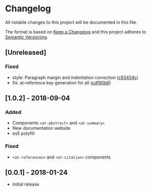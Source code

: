 # Changelog
All notable changes to this project will be documented in this file.

The format is based on [Keep a Changelog](http://keepachangelog.com/en/1.0.0/)
and this project adheres to [Semantic Versioning](http://semver.org/spec/v2.0.0.html).

## [Unreleased]
### Fixed
- style: Paragraph margin and indentation correction ([c93454c](https://github.com/michaelravedoni/at-article/commit/c93454c))
- fix: at-reference key generation for all ([cdf90b6](https://github.com/michaelravedoni/at-article/commit/cdf90b6))


## [1.0.2] - 2018-09-04
### Added
- Components `<at-abstract>` and `<at-summary>`
- New documentation website
- es5 polyfill

### Fixed
- `<at-references>` and `<at-citation>` components

## [0.0.1] - 2018-01-24
- Initial release
